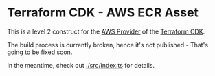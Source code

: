 # Terraform CDK - AWS ECR Asset

This is a level 2 construct for the [AWS Provider](https://cdk.tf/provider/aws) of the [Terraform CDK](https://cdk.tf).

The build process is currently broken, hence it's not published - That's going to be fixed soon.

In the meantime, check out [./src/index.ts](./src/index.ts) for details.

